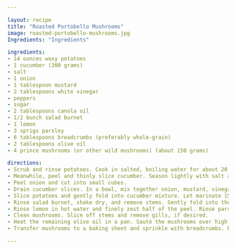 ```yaml
---

layout: recipe
title: "Roasted Portobello Mushrooms"
image: roasted-portobello-mushrooms.jpg
Ingredients: "Ingredients"

ingredients:
- 14 ounces waxy potatoes
- 1 cucumber (300 grams)
- salt
- 1 onion
- 1 tablespoon mustard
- 2 tablespoons white vinegar
- peppers
- sugar
- 2 tablespoons canola oil
- 1/2 bunch salad burnet
- 1 lemon
- 3 sprigs parsley
- 6 tablespoons breadcrumbs (preferably whole-grain)
- 2 tablespoons olive oil
- 4 prince mushrooms (or other wild mushrooms) (about 150 grams)

directions:
- Scrub and rinse potatoes. Cook in salted, boiling water for about 20 minutes. Drain and rinse with cold water to stop cooking. Rub off skins and let cool.
- Meanwhile, peel and thinly slice cucumber. Season lightly with salt and let stand 15 minutes.
- Peel onion and cut into small cubes.
- Drain cucumber slices. In a bowl, mix together onion, mustard, vinegar, salt, pepper and a little sugar. With a fork, whisk in oil until emulsified. Mix in cucumber slices.
- Slice potatoes and gently fold into cucumber mixture. Let marinate 15 minutes.
- Rinse salad burnet, shake dry, and remove stems. Gently fold into the salad.
- Rinse lemon in hot water and finely zest half of the peel. Rinse parsley, remove stems and chop leaves coarsely. In a bowl, mix together zest, parsley, breadcrumbs and 1/2 teaspoon olive oil. Season with salt and pepper.
- Clean mushrooms. Slice off stems and remove gills, if desired.
- Heat the remaining olive oil in a pan. Sauté the mushrooms over high heat until browned on all sides. Season with salt and pepper.
- Transfer mushrooms to a baking sheet and sprinkle with breadcrumbs. Bake in preheated oven at 200°C (fan 175°C, gas mark 3) (approximately 400°F) until golden brown, about 10 minutes. Serve immediately with salad.

---
```

